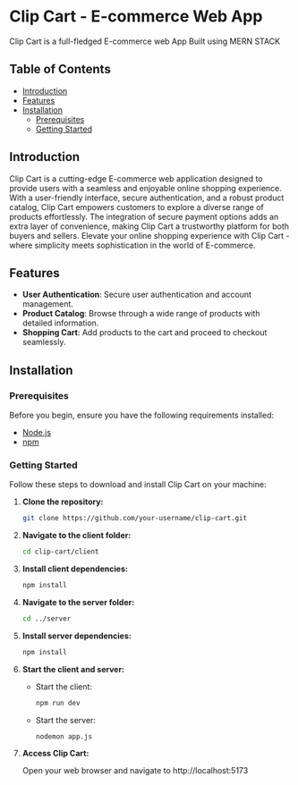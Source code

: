 # Clip Cart - E-commerce Web App

Clip Cart is a full-fledged E-commerce web App Built using MERN STACK

## Table of Contents

- [Introduction](#introduction)
- [Features](#features)
- [Installation](#installation)
  - [Prerequisites](#prerequisites)
  - [Getting Started](#getting-started)

## Introduction

Clip Cart is a cutting-edge E-commerce web application designed to provide users with a seamless and enjoyable online shopping experience. With a user-friendly interface, secure authentication, and a robust product catalog, Clip Cart empowers customers to explore a diverse range of products effortlessly. The integration of secure payment options adds an extra layer of convenience, making Clip Cart a trustworthy platform for both buyers and sellers. Elevate your online shopping experience with Clip Cart - where simplicity meets sophistication in the world of E-commerce.

## Features

- **User Authentication**: Secure user authentication and account management.
- **Product Catalog**: Browse through a wide range of products with detailed information.
- **Shopping Cart**: Add products to the cart and proceed to checkout seamlessly.

## Installation

### Prerequisites

Before you begin, ensure you have the following requirements installed:

- [Node.js](https://nodejs.org/)
- [npm](https://www.npmjs.com/)

### Getting Started

Follow these steps to download and install Clip Cart on your machine:

1. **Clone the repository:**

   ```bash
   git clone https://github.com/your-username/clip-cart.git
   ```

2. **Navigate to the client folder:**

   ```bash
   cd clip-cart/client
   ```

3. **Install client dependencies:**

   ```bash
   npm install
   ```

4. **Navigate to the server folder:**

   ```bash
   cd ../server
   ```

5. **Install server dependencies:**

   ```bash
   npm install
   ```

6. **Start the client and server:**

   - Start the client:

     ```bash
     npm run dev
     ```

   - Start the server:

     ```bash
     nodemon app.js
     ```

7. **Access Clip Cart:**

   Open your web browser and navigate to http://localhost:5173
